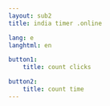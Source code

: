 ```yaml
---
layout: sub2
title: india timer .online

lang: e
langhtml: en

button1:
    title: count clicks

button2:
    title: count time
---
```


